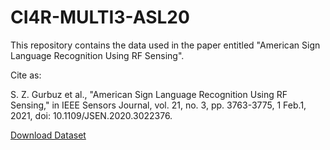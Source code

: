 # CI4R-MULTI3-ASL20

This repository contains the data used in the paper entitled "American Sign Language Recognition Using RF Sensing".

Cite as:

S. Z. Gurbuz et al., "American Sign Language Recognition Using RF Sensing," in IEEE Sensors Journal, vol. 21, no. 3, pp. 3763-3775, 1 Feb.1, 2021, doi: 10.1109/JSEN.2020.3022376.

[Download Dataset](https://storage.cloud.google.com/20_word_native_asl_multi_rf_dataset)

